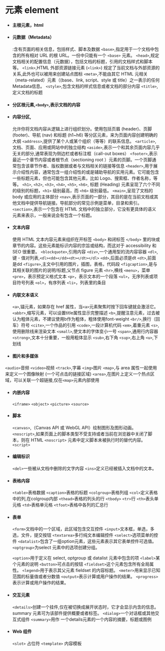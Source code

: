 # 元素 element
- #### 主根元素，html
- #### 元数据（Metadata）
  :含有页面的相关信息，包括样式、脚本及数据
  `<base>`,指定用于一个文档中包含的所有相对 URL 的根 URL。一份中只能有一个 `<base>` 元素。
  `<head>`,规定文档相关的配置信息（元数据），包括文档的标题，引用的文档样式和脚本等。
  `<link>`,HTML 外部资源链接元素 (`<link>`) 规定了当前文档与外部资源的关系,此外也可以被用来创建站点图标
  `<meta>`,不能由其它 HTML 元相关（meta-related）元素（(base、link, script、style 或 title）之一表示的任何Metadata信息。
  `<style>`,包含文档的样式信息或者文档的部分内容
  `<title>`,定义文档的标题
- #### 分区根元素,`<body>`,表示文档的内容
- #### 内容分区,
  允许你将文档内容从逻辑上进行组织划分。使用包括页眉 (header)、页脚 (footer)、导航 (nav) 和标题 (h1~h6) 等分区元素，来为页面内容创建明确的大纲
   `<address>`,提供了某个人或某个组织（等等）的联系信息。
   `<article>`,文档、页面、应用或网站中的独立结构
   `<aside>`,表示一个和其余页面内容几乎无关的部分,通常表现为侧边栏或者标注框（call-out boxes）
   `<footer>`,表示最近一个章节内容或者根节点（sectioning root ）元素的页脚。一个页脚通常包含该章节作者、版权数据或者与文档相关的链接等信息
   `<header>`,用于展示介绍性内容，通常包含一组介绍性的或是辅助导航的实用元素。它可能包含一些标题元素，但也可能包含其他元素，比如 Logo、搜索框、作者名称，等等。
   `<h1>`, `<h2>`, `<h3>`, `<h4>`, `<h5>`, `<h6>`, 标题 (Heading) 元素呈现了六个不同的级别的标题，`<h1>` 级别最高，而 `<h6>` 级别最低。
   `<main>`,呈现了文档的 body 或应用的主体部分
   `<nav>`,表示页面的一部分，其目的是在当前文档或其他文档中提供导航链接。导航部分的常见示例是菜单，目录和索引。
   `<section>`,表示一个包含在 HTML 文档中的独立部分，它没有更具体的语义元素来表示，一般来说会有包含一个标题。
- #### 文本内容
  使用 HTML 文本内容元素来组织在开标签 `<body>` 和闭标签 `</body>` 里的块或章节的内容。这些元素能标识内容的宗旨或结构，而这对于 accessibility 和 SEO 很重要。
   `<blockquote>`,引用内容
   `<div>`,一个通用型的流内容容器
   `<dl>`,键 - 值对列表,`<dl><dd></dd><dt></dt></dl>`
   `<dd>`,后面必须是dt
   `<dt>`,前面是dd
   `<figure>`,主文中引用的图片，插图，表格，代码段
   `<figcaption>`,是与其相关联的图片的说明/标题,父节点 figure 元素
   `<hr>`,横线
   `<menu>`，菜单
   `<pre>`，表示预定义格式文本
   `<p>`，表示文本的一个段落
   `<ul>`，无序列表或项目符号列表
   `<ol>`，有序列表
   `<li>`，列表里的条目
- #### 内联文本语义
  `<a>`,锚元素，如果存在 href 属性，当` <a> `元素聚焦时按下回车键就会激活它。
  `<abbr>`,缩写元素，可以设置title属性显示完整描述
  `<b>`,提醒注意元素，过去被认为粗体元素，不建议使用b作为粗体，粗体使用font-weight
  `<br/>`,换行（回车）符号
  `<cite>`,一个作品的引用
  `<code>`,一段计算机代码
  `<em>`,着重元素
  `<s>`,使用删除线来渲染文本
  `<small>`,使文本的字体变小一号
  `<span>`,通用行内容器
  `<strong>`,文本十分重要，一般用粗体显示
  `<sub>`,右下角
  `<sup>`,右上角
  `<u>`,下划线


- #### 图片和多媒体
`<audio>`音频
`<video>`视频
`<track>`,字幕
`<img>`图片
`<map>`,与 area 属性一起使用来定义一个图像映射 (一个可点击的链接区域)
`<area>`,在图片上定义一个热点区域，可以关联一个超链接,仅在`<map>`元素内部使用

- #### 内嵌内容
  `<iframe>`
  `<object>`
  `<picture>`
  `<source>`
- #### 脚本
  `<canvas>`,（Canvas API 或 WebGL API）绘制图形及图形动画。
  `<noscript>`,如果页面上的脚本类型不受支持或者当前在浏览器中关闭了脚本，则在 HTML `<noscript>` 元素中定义脚本未被执行时的替代内容。
  `<script>`
- #### 编辑标识
  `<del>`一些被从文档中删除的文字内容
  `<ins>`定义已经被插入文档中的文本。
- #### 表格内容
  `<table>`表格数据
  `<caption>`表格的标题
  `<colgroup>`表格列组
  `<col>`定义表格中的列,在colgroup内部
  `<thead>`表格的列头的行
  `<tbody>`
  `<tr>`行
  `<th>`表头单元格
  `<td>`表格单元格
  `<tfoot>`表格中各列的汇总行
- #### 表单
   `<form>`文档中的一个区域，此区域包含交互控件
   `<input>`文本框，单选，多选，文件，提交按钮
   `<textarea>`多行纯文本编辑控件
   `<select>`选项菜单的控件
   `<datalist>`包含了一组option元素，这些元素表示其它表单控件可选值。
   `<optgroup>`为select 元素中的选项创建分组。

   `<option>`用于定义在 select,  optgroup 或 datalist 元素中包含的项
   `<label>`某个元素的说明
   `<button>`可点击的按钮
   `<fieldset>`这个元素包含所有全局属性。
   `<legend>`用于表示其父元素 fieldset 的内容标题。
   `<meter>`用来显示已知范围的标量值或者分数值
   `<output>`表示计算或用户操作的结果。
   `<progress>`表示计算或用户操作的结果。

- #### 交互元素
  `<details>`创建一个挂件,仅在被切换成展开状态时，它才会显示内含的信息。summary 元素可为该部件提供概要或者标签。
  `<dialog>`一个对话框或其他交互式组件
  `<summary>`用作 一个details元素的一个内容的摘要，标题或图例
- #### Web 组件
   `<slot>` 占位符
   `<template>` 内容模板